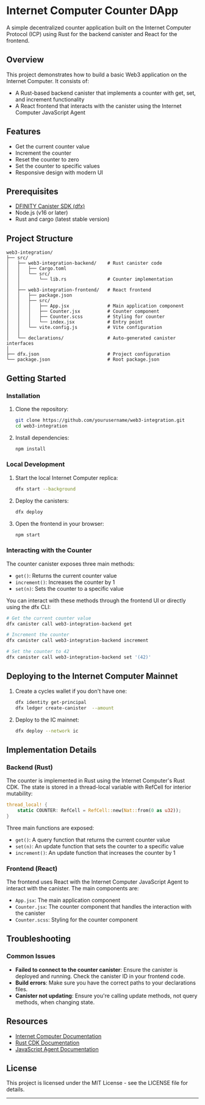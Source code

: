 # Internet Computer Counter DApp

A simple decentralized counter application built on the Internet Computer Protocol (ICP) using Rust for the backend canister and React for the frontend.

## Overview

This project demonstrates how to build a basic Web3 application on the Internet Computer. It consists of:

- A Rust-based backend canister that implements a counter with get, set, and increment functionality
- A React frontend that interacts with the canister using the Internet Computer JavaScript Agent

## Features

- Get the current counter value
- Increment the counter
- Reset the counter to zero
- Set the counter to specific values
- Responsive design with modern UI

## Prerequisites

- [DFINITY Canister SDK (dfx)](https://internetcomputer.org/docs/current/developer-docs/setup/install/)
- Node.js (v16 or later)
- Rust and cargo (latest stable version)

## Project Structure

```
web3-integration/
├── src/
│   ├── web3-integration-backend/    # Rust canister code
│   │   ├── Cargo.toml
│   │   └── src/
│   │       └── lib.rs               # Counter implementation
│   │
│   ├── web3-integration-frontend/   # React frontend
│   │   ├── package.json
│   │   ├── src/
│   │   │   ├── App.jsx              # Main application component
│   │   │   ├── Counter.jsx          # Counter component
│   │   │   ├── Counter.scss         # Styling for counter
│   │   │   └── index.jsx            # Entry point
│   │   └── vite.config.js           # Vite configuration
│   │
│   └── declarations/                # Auto-generated canister interfaces
│
├── dfx.json                         # Project configuration
└── package.json                     # Root package.json
```

## Getting Started

### Installation

1. Clone the repository:
   ```bash
   git clone https://github.com/yourusername/web3-integration.git
   cd web3-integration
   ```

2. Install dependencies:
   ```bash
   npm install
   ```

### Local Development

1. Start the local Internet Computer replica:
   ```bash
   dfx start --background
   ```

2. Deploy the canisters:
   ```bash
   dfx deploy
   ```

3. Open the frontend in your browser:
   ```bash
   npm start
   ```

### Interacting with the Counter

The counter canister exposes three main methods:

- `get()`: Returns the current counter value
- `increment()`: Increases the counter by 1
- `set(n)`: Sets the counter to a specific value

You can interact with these methods through the frontend UI or directly using the dfx CLI:

```bash
# Get the current counter value
dfx canister call web3-integration-backend get

# Increment the counter
dfx canister call web3-integration-backend increment

# Set the counter to 42
dfx canister call web3-integration-backend set '(42)'
```

## Deploying to the Internet Computer Mainnet

1. Create a cycles wallet if you don't have one:
   ```bash
   dfx identity get-principal
   dfx ledger create-canister  --amount 
   ```

2. Deploy to the IC mainnet:
   ```bash
   dfx deploy --network ic
   ```

## Implementation Details

### Backend (Rust)

The counter is implemented in Rust using the Internet Computer's Rust CDK. The state is stored in a thread-local variable with RefCell for interior mutability:

```rust
thread_local! {
    static COUNTER: RefCell = RefCell::new(Nat::from(0 as u32));
}
```

Three main functions are exposed:
- `get()`: A query function that returns the current counter value
- `set(n)`: An update function that sets the counter to a specific value
- `increment()`: An update function that increases the counter by 1

### Frontend (React)

The frontend uses React with the Internet Computer JavaScript Agent to interact with the canister. The main components are:

- `App.jsx`: The main application component
- `Counter.jsx`: The counter component that handles the interaction with the canister
- `Counter.scss`: Styling for the counter component

## Troubleshooting

### Common Issues

- **Failed to connect to the counter canister**: Ensure the canister is deployed and running. Check the canister ID in your frontend code.
- **Build errors**: Make sure you have the correct paths to your declarations files.
- **Canister not updating**: Ensure you're calling update methods, not query methods, when changing state.

## Resources

- [Internet Computer Documentation](https://internetcomputer.org/docs/)
- [Rust CDK Documentation](https://internetcomputer.org/docs/current/developer-docs/build/cdks/rust-cdk/)
- [JavaScript Agent Documentation](https://agent-js.icp.xyz/)

## License

This project is licensed under the MIT License - see the LICENSE file for details.

---